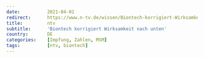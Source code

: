 ```yaml
---
date:          2021-04-01
redirect:      https://www.n-tv.de/wissen/Biontech-korrigiert-Wirksamkeit-nach-unten-article22466095.html
title:         ntv
subtitle:      'Biontech korrigiert Wirksamkeit nach unten'
country:       DE
categories:    [Impfung, Zahlen, MSM]
tags:          [ntv, biontech]
---
```


